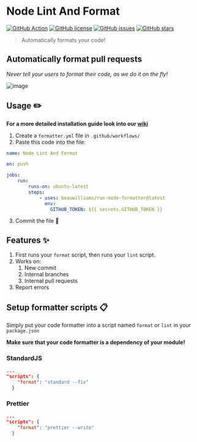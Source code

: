 # Node Lint And Format

[![GitHub Action](https://img.shields.io/badge/-GitHub_Action-black?logo=github&style=flat-square)](https://github.com/marketplace/actions/node-code-formatter)
[![GitHub license](https://img.shields.io/github/license/MarvinJWendt/run-node-formatter?style=flat-square)](https://github.com/MarvinJWendt/run-node-formatter/blob/master/LICENSE)
[![GitHub issues](https://img.shields.io/github/issues/MarvinJWendt/run-node-formatter)](https://github.com/MarvinJWendt/run-node-formatter/issues)
[![GitHub stars](https://img.shields.io/github/stars/MarvinJWendt/run-node-formatter?style=flat-square)](https://github.com/MarvinJWendt/run-node-formatter/stargazers)

> Automatically formats your code!

## Automatically format pull requests

_Never tell your users to format their code, as we do it on the fly!_

![image](https://user-images.githubusercontent.com/31022056/64829627-6457d300-d5cd-11e9-9bc0-6a35d095ec64.png)

## Usage :pencil2:

**For a more detailed installation guide look into our [wiki](https://github.com/MarvinJWendt/run-node-formatter/wiki)**

1. Create a `formatter.yml` file in `.github/workflows/`
2. Paste this code into the file:

```yml
name: Node Lint And Format

on: push

jobs:
    run:
        runs-on: ubuntu-latest
        steps:
            - uses: beauwilliams/run-node-formatter@latest
              env:
                GITHUB_TOKEN: ${{ secrets.GITHUB_TOKEN }}

```

3. Commit the file :twisted_rightwards_arrows:

## Features :sparkles:

1. First runs your `format` script, then runs your `lint` script.
2. Works on: 
   1. New commit
   2. Internal branches
   3. Internal pull requests
3. Report errors

## Setup formatter scripts :clipboard:

Simply put your code formatter into a script named `format` or `lint` in your `package.json`

**Make sure that your code formatter is a dependency of your module!**

### StandardJS

```json
...
"scripts": {
    "format": "standard --fix"
  }
```

### Prettier

```json
...
"scripts": {
    "format": "prettier --write"
  }
```
